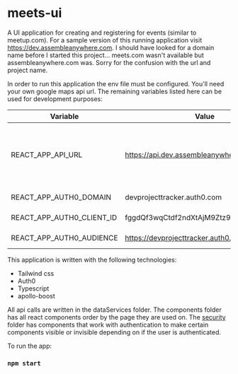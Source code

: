 # meets-ui
A UI application for creating and registering for events (similar to meetup.com). For a sample version of this running application visit https://dev.assembleanywhere.com. I should have looked for a domain name before I started this project... meets.com wasn't available but assembleanywhere.com was. Sorry for the confusion with the url and project name.

In order to run this application the env file must be configured. You'll need your own google maps api url. The remaining variables listed here can be used for development purposes:
 
| Variable | Value | Description |
| ----------- | ----------- | ----------- |
|REACT_APP_API_URL | https://api.dev.assembleanywhere.com/graphql | [Running development environment for API associated to this project.](https://github.com/mohanwer/meets-api)|
|REACT_APP_AUTH0_DOMAIN	| devprojecttracker.auth0.com | Auth0 domain |
|REACT_APP_AUTH0_CLIENT_ID | fggdQf3wqCtdf2ndXtAjM9Ztz9emd6Rg | Auth0 ClientId |
|REACT_APP_AUTH0_AUDIENCE |	https://devprojecttracker.auth0.com/api/v2/ | Auth0 Audience |

This application is written with the following technologies:
- Tailwind css
- Auth0
- Typescript
- apollo-boost

All api calls are written in the dataServices folder.
The components folder has all react components order by the page they are used on. The [security](https://github.com/mohanwer/meets-ui/tree/master/src/components/Security) folder has components that work with authentication to make certain components visible or invisible depending on if the user is authenticated.

To run the app:
### `npm start`
